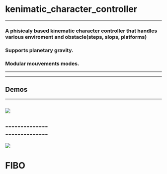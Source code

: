 # kenimatic_character_controller<br/>
---
### A phisicaly based kinematic character controller that handles various enviroment and obstacle(steps, slops, platforms)
### Supports planetary gravity.
### Modular mouvements modes.<br/>
---
---
## Demos<br/>
---
<img src="https://github.com/haitamgrissen/kinematic_character_controller/blob/main/scene1.gif"/> <br/>
---
-------------- <br/>
-------------- <br/>
---
<img src="https://github.com/haitamgrissen/kinematic_character_controller/blob/main/scene2.gif"/> <br/>

 
# FIBO

